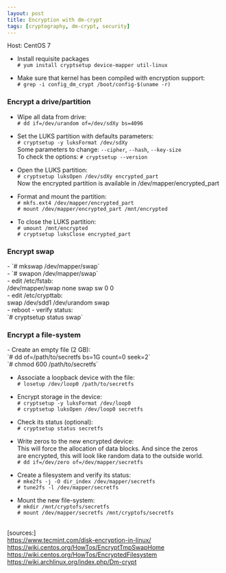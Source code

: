 ```yaml
---
layout: post
title: Encryption with dm-crypt
tags: [cryptography, dm-crypt, security]
---
```


Host: CentOS 7<br>

- Install requisite packages<br>
`# yum install cryptsetup device-mapper util-linux`<br>

- Make sure that kernel has been compiled with encryption support:<br>
`# grep -i config_dm_crypt /boot/config-$(uname -r)`

<H3>Encrypt a drive/partition</H3>

- Wipe all data from drive:<br>
`# dd if=/dev/urandom of=/dev/sdXy bs=4096`<br>

- Set the LUKS partition with defaults parameters:<br>
`# cryptsetup -y luksFormat /dev/sdXy`<br>
Some parameters to change: `--cipher`, `--hash`, `--key-size`<br>
To check the options: `# cryptsetup --version`

- Open the LUKS partition:<br>
`# cryptsetup luksOpen /dev/sdXy encrypted_part`<br>
Now the encrypted partition is available in /dev/mapper/encrypted_part<br>

- Format and mount the partition:<br>
`# mkfs.ext4 /dev/mapper/encrypted_part`<br>
`# mount /dev/mapper/encrypted_part /mnt/encrypted`<br>

- To close the LUKS partition:<br>
`# umount /mnt/encrypted`<br>
`# cryptsetup luksClose encrypted_part`<br>


<H3>Encrypt swap</H3>
- `# mkswap /dev/mapper/swap`<br>
- `# swapon /dev/mapper/swap`<br>
- edit /etc/fstab:<br>
/dev/mapper/swap none swap sw 0 0<br>
- edit /etc/crypttab:<br>
swap /dev/sdd1 /dev/urandom swap<br>
- reboot
- verify status:<br>
`# cryptsetup status swap`


<H3>Encrypt a file-system</H3>
- Create an empty file (2 GB):<br>
`# dd of=/path/to/secretfs bs=1G count=0 seek=2`<br>
`# chmod 600 /path/to/secretfs`<br>

- Associate a loopback device with the file:<br>
`# losetup /dev/loop0 /path/to/secretfs`<br>

- Encrypt storage in the device:<br>
`# cryptsetup -y luksFormat /dev/loop0`<br>
`# cryptsetup luksOpen /dev/loop0 secretfs`<br>

- Check its status (optional):<br>
`# cryptsetup status secretfs`<br>

- Write zeros to the new encrypted device:<br>
This will force the allocation of data blocks. And since the zeros<br>
are encrypted, this will look like random data to the outside world.<br>
`# dd if=/dev/zero of=/dev/mapper/secretfs`<br>

- Create a filesystem and verify its status:<br>
`# mke2fs -j -O dir_index /dev/mapper/secretfs`<br>
`# tune2fs -l /dev/mapper/secretfs`<br>

- Mount the new file-system:<br>
`# mkdir /mnt/cryptofs/secretfs`<br>
`# mount /dev/mapper/secretfs /mnt/cryptofs/secretfs`<br>

<br>[sources:]<br>
https://www.tecmint.com/disk-encryption-in-linux/<br>
https://wiki.centos.org/HowTos/EncryptTmpSwapHome<br>
https://wiki.centos.org/HowTos/EncryptedFilesystem<br>
https://wiki.archlinux.org/index.php/Dm-crypt<br>

